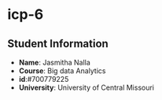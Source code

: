 # icp-6
## Student Information
- **Name**: Jasmitha Nalla
- **Course**: Big data Analytics
- **id**:#700779225
- **University**: University of Central Missouri
